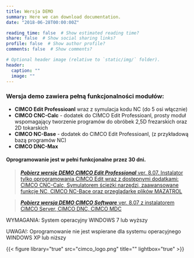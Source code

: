 ```yaml
---
title: Wersja DEMO
summary: Here we can download documentation.
date: "2018-06-28T00:00:00Z"

reading_time: false  # Show estimated reading time?
share: false  # Show social sharing links?
profile: false  # Show author profile?
comments: false  # Show comments?

# Optional header image (relative to `static/img/` folder).
header:
  caption: ""
  image: ""
---
```


### Wersja demo zawiera pełną funkcjonalności modułów:


* **CIMCO Edit Professioanl** wraz z symulacja kodu NC (do 5 osi włącznie)
* **CIMCO CNC-Calc** - dodatek do CIMCO Edit Professioanl, prosty moduł wspomagający tworzenie programów do obróbek 2,5D frezarskich oraz 2D tokarskich
* **CIMCO NC-Base** - dodatek do CIMCO Edit Professioanl, (z przykładową bazą programów NC)
* **CIMCO DNC-Max**

#### Oprogramowanie jest w pełni funkcjonalne przez 30 dni.


> [**_Pobierz wersję DEMO CIMCO Edit Professional_** ver. 8.07. Instalator tylko oprogramowania CIMCO Edit wraz z dostępnymi dodatkami: CIMCO CNC-Calc, Symulatorem ścieżki narzędzi, zaawansowane funkcje NC, CIMCO NC-Bace oraz przeglądarkę plików MAZATROL](https://www.cimco.com/download/registration/?p=edit&v=8.07.15&rid=22318)


> [**_Pobierz wersja DEMO CIMCO Software_** ver. 8.07 z instalatorem CIMCO Server, CIMCO DNC, CIMCO MDC](https://www.cimco.com/download/registration/?p=software&v=8.07.15&rid=22318)




WYMAGANIA: System operacyjny WINDOWS 7 lub wyższy

UWAGA!: Oprogramowanie nie jest wspierane dla systemu operacyjnego WINDOWS XP lub niższy





{{< figure library="true" src="cimco_logo.png" title="" lightbox="true" >}}
